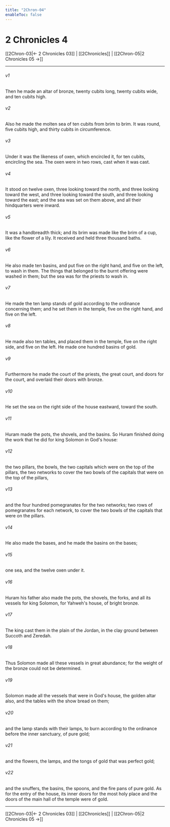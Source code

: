 ```yaml
---
title: "2Chron-04"
enableToc: false
---
```


# 2 Chronicles 4

[[2Chron-03|← 2 Chronicles 03]] | [[2Chronicles]] | [[2Chron-05|2 Chronicles 05 →]]
***



###### v1 
Then he made an altar of bronze, twenty cubits long, twenty cubits wide, and ten cubits high. 

###### v2 
Also he made the molten sea of ten cubits from brim to brim. It was round, five cubits high, and thirty cubits in circumference. 

###### v3 
Under it was the likeness of oxen, which encircled it, for ten cubits, encircling the sea. The oxen were in two rows, cast when it was cast. 

###### v4 
It stood on twelve oxen, three looking toward the north, and three looking toward the west, and three looking toward the south, and three looking toward the east; and the sea was set on them above, and all their hindquarters were inward. 

###### v5 
It was a handbreadth thick; and its brim was made like the brim of a cup, like the flower of a lily. It received and held three thousand baths. 

###### v6 
He also made ten basins, and put five on the right hand, and five on the left, to wash in them. The things that belonged to the burnt offering were washed in them; but the sea was for the priests to wash in. 

###### v7 
He made the ten lamp stands of gold according to the ordinance concerning them; and he set them in the temple, five on the right hand, and five on the left. 

###### v8 
He made also ten tables, and placed them in the temple, five on the right side, and five on the left. He made one hundred basins of gold. 

###### v9 
Furthermore he made the court of the priests, the great court, and doors for the court, and overlaid their doors with bronze. 

###### v10 
He set the sea on the right side of the house eastward, toward the south. 

###### v11 
Huram made the pots, the shovels, and the basins. So Huram finished doing the work that he did for king Solomon in God's house: 

###### v12 
the two pillars, the bowls, the two capitals which were on the top of the pillars, the two networks to cover the two bowls of the capitals that were on the top of the pillars, 

###### v13 
and the four hundred pomegranates for the two networks; two rows of pomegranates for each network, to cover the two bowls of the capitals that were on the pillars. 

###### v14 
He also made the bases, and he made the basins on the bases; 

###### v15 
one sea, and the twelve oxen under it. 

###### v16 
Huram his father also made the pots, the shovels, the forks, and all its vessels for king Solomon, for Yahweh's house, of bright bronze. 

###### v17 
The king cast them in the plain of the Jordan, in the clay ground between Succoth and Zeredah. 

###### v18 
Thus Solomon made all these vessels in great abundance; for the weight of the bronze could not be determined. 

###### v19 
Solomon made all the vessels that were in God's house, the golden altar also, and the tables with the show bread on them; 

###### v20 
and the lamp stands with their lamps, to burn according to the ordinance before the inner sanctuary, of pure gold; 

###### v21 
and the flowers, the lamps, and the tongs of gold that was perfect gold; 

###### v22 
and the snuffers, the basins, the spoons, and the fire pans of pure gold. As for the entry of the house, its inner doors for the most holy place and the doors of the main hall of the temple were of gold.

***
[[2Chron-03|← 2 Chronicles 03]] | [[2Chronicles]] | [[2Chron-05|2 Chronicles 05 →]]
